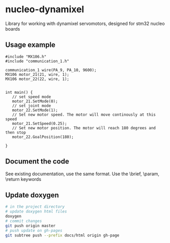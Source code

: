 # nucleo-dynamixel
Library for working with dynamixel servomotors, designed for stm32  nucleo boards

## Usage example

```
#include "MX106.h"
#include "communication_1.h"

communication_1 wire(PA_9, PA_10, 9600);
MX106 motor_21(21, wire, 1);
MX106 motor_22(22, wire, 1);


int main() {
   // set speed mode
   motor_21.SetMode(0);
   // set joint mode
   motor_22.SetMode(1);
   // Set new motor speed. The motor will move continously at this speed
   motor_21.SetSpeed(0.25);
   // Set new motor position. The motor will reach 180 degrees and then stop
   motor_22.GoalPosition(180);

}

```

## Document the code

See existing documentation, use the same format. Use the \\brief, \\param, \\return keywords

## Update doxygen

```bash
# in the project directory
# update doxygen html files
doxygen
# commit changes
git push origin master
# push update on gh-pages
git subtree push --prefix docs/html origin gh-page
```
